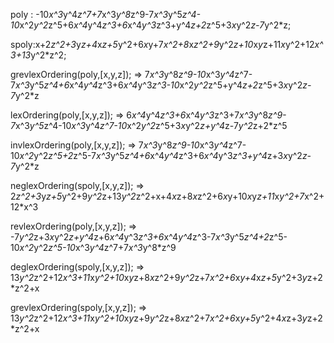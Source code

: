 poly : -10*x^3*y^4*z^7+7*x^3*y^8*z^9-7*x^3*y^5*z^4-10*x^2*y^2*z^5+6*x^4*y^4*z^3+6*x^4*y^3*z^3+y^4*z+2*z^5+3*x*y^2*z-7*y^2*z;

spoly:x+2*z^2+3*y*z+4*x*z+5*y^2+6*x*y+7*x^2+8*x*z^2+9*y^2*z+10*x*y*z+11*x*y^2+12*x^3+13*y^2*z^2;

grevlexOrdering(poly,[x,y,z]);
=> 7*x^3*y^8*z^9-10*x^3*y^4*z^7-7*x^3*y^5*z^4+6*x^4*y^4*z^3+6*x^4*y^3*z^3-10*x^2*y^2*z^5+y^4*z+2*z^5+3*x*y^2*z-7*y^2*z

lexOrdering(poly,[x,y,z]);
=> 6*x^4*y^4*z^3+6*x^4*y^3*z^3+7*x^3*y^8*z^9-7*x^3*y^5*z^4-10*x^3*y^4*z^7-10*x^2*y^2*z^5+3*x*y^2*z+y^4*z-7*y^2*z+2*z^5

invlexOrdering(poly,[x,y,z]);
=> 7*x^3*y^8*z^9-10*x^3*y^4*z^7-10*x^2*y^2*z^5+2*z^5-7*x^3*y^5*z^4+6*x^4*y^4*z^3+6*x^4*y^3*z^3+y^4*z+3*x*y^2*z-7*y^2*z

neglexOrdering(spoly,[x,y,z]);
=> 2*z^2+3*y*z+5*y^2+9*y^2*z+13*y^2*z^2+x+4*x*z+8*x*z^2+6*x*y+10*x*y*z+11*x*y^2+7*x^2+12*x^3

revlexOrdering(poly,[x,y,z]);
=> -7*y^2*z+3*x*y^2*z+y^4*z+6*x^4*y^3*z^3+6*x^4*y^4*z^3-7*x^3*y^5*z^4+2*z^5-10*x^2*y^2*z^5-10*x^3*y^4*z^7+7*x^3*y^8*z^9

deglexOrdering(spoly,[x,y,z]);
=> 13*y^2*z^2+12*x^3+11*x*y^2+10*x*y*z+8*x*z^2+9*y^2*z+7*x^2+6*x*y+4*x*z+5*y^2+3*y*z+2*z^2+x

grevlexOrdering(spoly,[x,y,z]);
=> 13*y^2*z^2+12*x^3+11*x*y^2+10*x*y*z+9*y^2*z+8*x*z^2+7*x^2+6*x*y+5*y^2+4*x*z+3*y*z+2*z^2+x
